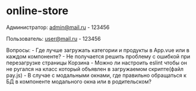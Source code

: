 # online-store

Администратор:
    admin@mail.ru - 123456

Пользователь:
    user@mail.ru - 123456

Вопросы:
    - Где лучше загружать категории и продукты в App.vue или в каждом компоненте?
    - Не получается решить проблему с ошибкой при перезагрузке страницы Корзина
    - Можно ли настроить eslint чтобы он не ругался на класс который объявлен в загружаемом скрипте(файл pay.js)
    - В случае с модальными окнами, где правильно обращаться к БД в компоненте модального окна или в родительском?